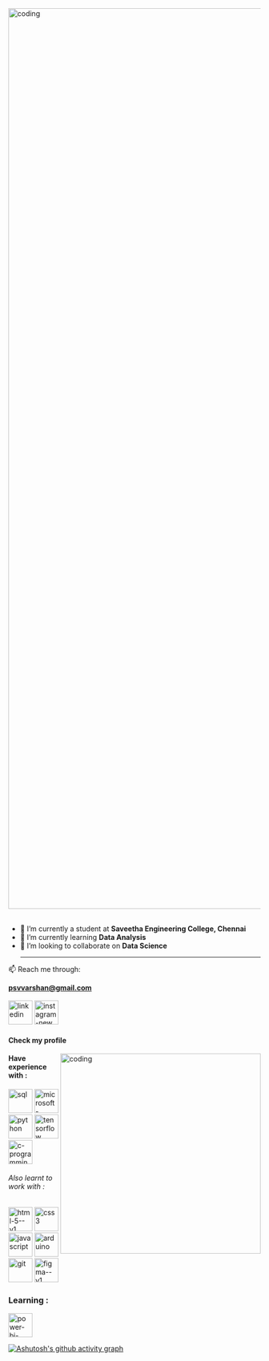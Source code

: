 <img align="center" alt="coding" width="1800" src="https://github.com/PSriVarshan/PSriVarshan/assets/114944059/a7b6d488-4db1-45ca-b244-e5b65ab7065f">


<br>
<br>

- 🌱 I’m currently a student at **Saveetha Engineering College, Chennai**
- 🔭 I’m currently learning **Data Analysis**
- 👯 I’m looking to collaborate on **Data Science**
  <hr>
📫 Reach me through:

 **psvvarshan@gmail.com**         
 <br /> 
 [<img width="48" height="48" src="https://img.icons8.com/fluency/48/linkedin.png" alt="linkedin"/>](https://www.linkedin.com/in/p-sri-varshan-912489247/) [<img width="48" height="48" src="https://img.icons8.com/fluency/48/instagram-new.png" alt="instagram-new"/>](https://www.instagram.com/psvvarshan/) 
   
#### Check my profile 

 

 <img align="right" alt="coding" width="400" src="https://media.tenor.com/9W1BZ1647CAAAAAi/the-loveable-zoo-cat.gif">
 
#### Have experience with :

<img width="48" height="48" src="https://img.icons8.com/color/48/sql.png" alt="sql"/> <img width="48" height="48" src="https://img.icons8.com/color/48/microsoft-excel-2019--v1.png" alt="microsoft-excel-2019--v1"/>  <img width="48" height="48" src="https://img.icons8.com/fluency/48/python.png" alt="python"/>  <img width="48" height="48" src="https://img.icons8.com/color/48/tensorflow.png" alt="tensorflow"/>  <img width="48" height="48" src="https://img.icons8.com/color/48/c-programming.png" alt="c-programming"/>

###### Also learnt to work with :
<img width="48" height="48" src="https://img.icons8.com/color/48/html-5--v1.png" alt="html-5--v1"/>   <img width="48" height="48" src="https://img.icons8.com/color/48/css3.png" alt="css3"/>   <img width="48" height="48" src="https://img.icons8.com/color/48/javascript.png" alt="javascript"/> 
<img width="48" height="48" src="https://img.icons8.com/color/48/arduino.png" alt="arduino"/>   <img width="48" height="48" src="https://img.icons8.com/color/48/git.png" alt="git"/>   <img width="48" height="48" src="https://img.icons8.com/color/48/figma--v1.png" alt="figma--v1"/>


### Learning :

 <img width="48" height="48" src="https://img.icons8.com/fluency/48/power-bi-2021.png" alt="power-bi-2021"/>









[![Ashutosh's github activity graph](https://github-readme-activity-graph.vercel.app/graph?username=PSriVarshan&bg_color=151414&color=05991e&line=02c50f&point=e0cdcd&area=true&hide_border=true)](https://github.com/ashutosh00710/github-readme-activity-graph)




